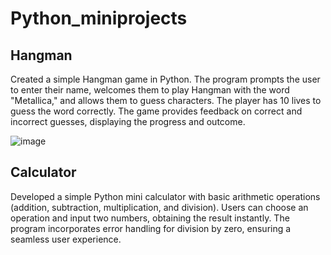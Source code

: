 # Python_miniprojects

## Hangman

Created a simple Hangman game in Python. The program prompts the user to enter their name, welcomes them to play Hangman with the word "Metallica," and allows them to guess characters. The player has 10 lives to guess the word correctly. The game provides feedback on correct and incorrect guesses, displaying the progress and outcome.

![image](https://github.com/ani171/Python_miniprojects/assets/97838595/c0f11fc8-14d7-4990-bbb5-136b741c8784)

## Calculator

Developed a simple Python mini calculator with basic arithmetic operations (addition, subtraction, multiplication, and division). Users can choose an operation and input two numbers, obtaining the result instantly. The program incorporates error handling for division by zero, ensuring a seamless user experience.
